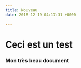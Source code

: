 ```yaml
---
title: Nouveau
date: 2018-12-19 04:17:31 +0000

---
```

# Ceci est un test

### Mon très beau document